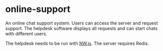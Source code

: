 # online-support
An online chat support system. Users can access the server and request support. The helpdesk software displays all requests and can start chats with different users.

The helpdesk needs to be run with [NW.js](http://nwjs.io/). The server requires Redis.
